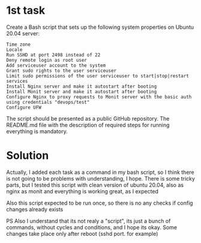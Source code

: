 # 1st task
Create a Bash script that sets up the following system properties on Ubuntu 20.04 server:

    Time zone
	Locale
    Run SSHD at port 2498 instead of 22
	Deny remote login as root user
	Add serviceuser account to the system
	Grant sudo rights to the user serviceuser
	Limit sudo permissions of the user serviceuser to start|stop|restart services
	Install Nginx server and make it autostart after booting
    Install Monit server and make it autostart after booting
    Configure Nginx to proxy requests to Monit server with the basic auth using credentials "devops/test"
    Configure UFW

The script should be presented as a public GitHub repository.
The README.md file with the description of required steps for running everything is mandatory.

# Solution

Actually, I added each task as a command in my bash script, so I think there is not going to be problems with understanding, I hope.
There is some tricky parts, but I tested this script with clean version of ubuntu 20.04, also as nginx as monit and everything is working great, as I expected

Also this script expected to be run once, so there is no any checks if config changes already exists

PS Also I understand that its not realy a "script", its just a bunch of commands, without cycles and conditions, and I hope its okay. Some changes take place only after reboot (sshd port. for example)   